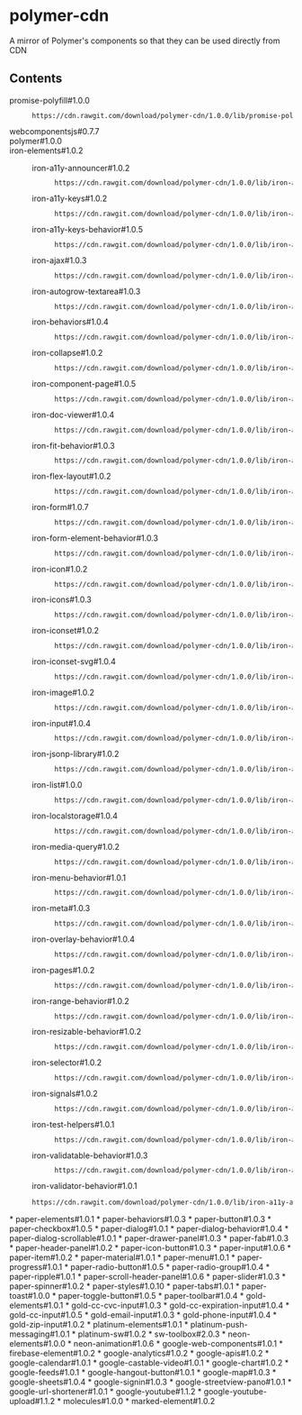 # polymer-cdn
A mirror of Polymer's components so that they can be used directly from CDN

## Contents
<dl>
	<dt>promise-polyfill#1.0.0</dt>
	<dd><code><pre>https://cdn.rawgit.com/download/polymer-cdn/1.0.0/lib/promise-polyfill/promise-polyfill.html</pre></code></dd>
	<dt>webcomponentsjs#0.7.7</dt>
	<dt>polymer#1.0.0
	<dt>iron-elements#1.0.2
	<dd><dl>
		<dt>iron-a11y-announcer#1.0.2
		<dd><code><pre>https://cdn.rawgit.com/download/polymer-cdn/1.0.0/lib/iron-a11y-announcer/iron-a11y-announcer.html</pre></code></dd>
		<dt>iron-a11y-keys#1.0.2
		<dd><code><pre>https://cdn.rawgit.com/download/polymer-cdn/1.0.0/lib/iron-a11y-keys/iron-a11y-keys.html</pre></code></dd>
		<dt>iron-a11y-keys-behavior#1.0.5
		<dd><code><pre>https://cdn.rawgit.com/download/polymer-cdn/1.0.0/lib/iron-a11y-keys-behavior/iron-a11y-keys-behavior.html</pre></code></dd>
		<dt>iron-ajax#1.0.3
		<dd><code><pre>https://cdn.rawgit.com/download/polymer-cdn/1.0.0/lib/iron-a11y-announcer/iron-a11y-announcer.html</pre></code></dd>
		<dt>iron-autogrow-textarea#1.0.3
		<dd><code><pre>https://cdn.rawgit.com/download/polymer-cdn/1.0.0/lib/iron-a11y-announcer/iron-a11y-announcer.html</pre></code></dd>
		<dt>iron-behaviors#1.0.4
		<dd><code><pre>https://cdn.rawgit.com/download/polymer-cdn/1.0.0/lib/iron-a11y-announcer/iron-a11y-announcer.html</pre></code></dd>
		<dt>iron-collapse#1.0.2
		<dd><code><pre>https://cdn.rawgit.com/download/polymer-cdn/1.0.0/lib/iron-a11y-announcer/iron-a11y-announcer.html</pre></code></dd>
		<dt>iron-component-page#1.0.5
		<dd><code><pre>https://cdn.rawgit.com/download/polymer-cdn/1.0.0/lib/iron-a11y-announcer/iron-a11y-announcer.html</pre></code></dd>
		<dt>iron-doc-viewer#1.0.4
		<dd><code><pre>https://cdn.rawgit.com/download/polymer-cdn/1.0.0/lib/iron-a11y-announcer/iron-a11y-announcer.html</pre></code></dd>
		<dt>iron-fit-behavior#1.0.3
		<dd><code><pre>https://cdn.rawgit.com/download/polymer-cdn/1.0.0/lib/iron-a11y-announcer/iron-a11y-announcer.html</pre></code></dd>
		<dt>iron-flex-layout#1.0.2
		<dd><code><pre>https://cdn.rawgit.com/download/polymer-cdn/1.0.0/lib/iron-a11y-announcer/iron-a11y-announcer.html</pre></code></dd>
		<dt>iron-form#1.0.7
		<dd><code><pre>https://cdn.rawgit.com/download/polymer-cdn/1.0.0/lib/iron-a11y-announcer/iron-a11y-announcer.html</pre></code></dd>
		<dt>iron-form-element-behavior#1.0.3
		<dd><code><pre>https://cdn.rawgit.com/download/polymer-cdn/1.0.0/lib/iron-a11y-announcer/iron-a11y-announcer.html</pre></code></dd>
		<dt>iron-icon#1.0.2
		<dd><code><pre>https://cdn.rawgit.com/download/polymer-cdn/1.0.0/lib/iron-a11y-announcer/iron-a11y-announcer.html</pre></code></dd>
		<dt>iron-icons#1.0.3
		<dd><code><pre>https://cdn.rawgit.com/download/polymer-cdn/1.0.0/lib/iron-a11y-announcer/iron-a11y-announcer.html</pre></code></dd>
		<dt>iron-iconset#1.0.2
		<dd><code><pre>https://cdn.rawgit.com/download/polymer-cdn/1.0.0/lib/iron-a11y-announcer/iron-a11y-announcer.html</pre></code></dd>
		<dt>iron-iconset-svg#1.0.4
		<dd><code><pre>https://cdn.rawgit.com/download/polymer-cdn/1.0.0/lib/iron-a11y-announcer/iron-a11y-announcer.html</pre></code></dd>
		<dt>iron-image#1.0.2
		<dd><code><pre>https://cdn.rawgit.com/download/polymer-cdn/1.0.0/lib/iron-a11y-announcer/iron-a11y-announcer.html</pre></code></dd>
		<dt>iron-input#1.0.4
		<dd><code><pre>https://cdn.rawgit.com/download/polymer-cdn/1.0.0/lib/iron-a11y-announcer/iron-a11y-announcer.html</pre></code></dd>
		<dt>iron-jsonp-library#1.0.2
		<dd><code><pre>https://cdn.rawgit.com/download/polymer-cdn/1.0.0/lib/iron-a11y-announcer/iron-a11y-announcer.html</pre></code></dd>
		<dt>iron-list#1.0.0
		<dd><code><pre>https://cdn.rawgit.com/download/polymer-cdn/1.0.0/lib/iron-a11y-announcer/iron-a11y-announcer.html</pre></code></dd>
		<dt>iron-localstorage#1.0.4
		<dd><code><pre>https://cdn.rawgit.com/download/polymer-cdn/1.0.0/lib/iron-a11y-announcer/iron-a11y-announcer.html</pre></code></dd>
		<dt>iron-media-query#1.0.2
		<dd><code><pre>https://cdn.rawgit.com/download/polymer-cdn/1.0.0/lib/iron-a11y-announcer/iron-a11y-announcer.html</pre></code></dd>
		<dt>iron-menu-behavior#1.0.1
		<dd><code><pre>https://cdn.rawgit.com/download/polymer-cdn/1.0.0/lib/iron-a11y-announcer/iron-a11y-announcer.html</pre></code></dd>
		<dt>iron-meta#1.0.3
		<dd><code><pre>https://cdn.rawgit.com/download/polymer-cdn/1.0.0/lib/iron-a11y-announcer/iron-a11y-announcer.html</pre></code></dd>
		<dt>iron-overlay-behavior#1.0.4
		<dd><code><pre>https://cdn.rawgit.com/download/polymer-cdn/1.0.0/lib/iron-a11y-announcer/iron-a11y-announcer.html</pre></code></dd>
		<dt>iron-pages#1.0.2
		<dd><code><pre>https://cdn.rawgit.com/download/polymer-cdn/1.0.0/lib/iron-a11y-announcer/iron-a11y-announcer.html</pre></code></dd>
		<dt>iron-range-behavior#1.0.2
		<dd><code><pre>https://cdn.rawgit.com/download/polymer-cdn/1.0.0/lib/iron-a11y-announcer/iron-a11y-announcer.html</pre></code></dd>
		<dt>iron-resizable-behavior#1.0.2
		<dd><code><pre>https://cdn.rawgit.com/download/polymer-cdn/1.0.0/lib/iron-a11y-announcer/iron-a11y-announcer.html</pre></code></dd>
		<dt>iron-selector#1.0.2
		<dd><code><pre>https://cdn.rawgit.com/download/polymer-cdn/1.0.0/lib/iron-a11y-announcer/iron-a11y-announcer.html</pre></code></dd>
		<dt>iron-signals#1.0.2
		<dd><code><pre>https://cdn.rawgit.com/download/polymer-cdn/1.0.0/lib/iron-a11y-announcer/iron-a11y-announcer.html</pre></code></dd>
		<dt>iron-test-helpers#1.0.1
		<dd><code><pre>https://cdn.rawgit.com/download/polymer-cdn/1.0.0/lib/iron-a11y-announcer/iron-a11y-announcer.html</pre></code></dd>
		<dt>iron-validatable-behavior#1.0.3
		<dd><code><pre>https://cdn.rawgit.com/download/polymer-cdn/1.0.0/lib/iron-a11y-announcer/iron-a11y-announcer.html</pre></code></dd>
		<dt>iron-validator-behavior#1.0.1</dt></dl>
		<dd><code><pre>https://cdn.rawgit.com/download/polymer-cdn/1.0.0/lib/iron-a11y-announcer/iron-a11y-announcer.html</pre></code></dd>
	</dd>
</dl>
* paper-elements#1.0.1
   * paper-behaviors#1.0.3
   * paper-button#1.0.3
   * paper-checkbox#1.0.5
   * paper-dialog#1.0.1
   * paper-dialog-behavior#1.0.4
   * paper-dialog-scrollable#1.0.1
   * paper-drawer-panel#1.0.3
   * paper-fab#1.0.3
   * paper-header-panel#1.0.2
   * paper-icon-button#1.0.3
   * paper-input#1.0.6
   * paper-item#1.0.2
   * paper-material#1.0.1
   * paper-menu#1.0.1
   * paper-progress#1.0.1
   * paper-radio-button#1.0.5
   * paper-radio-group#1.0.4
   * paper-ripple#1.0.1
   * paper-scroll-header-panel#1.0.6
   * paper-slider#1.0.3
   * paper-spinner#1.0.2
   * paper-styles#1.0.10
   * paper-tabs#1.0.1
   * paper-toast#1.0.0
   * paper-toggle-button#1.0.5
   * paper-toolbar#1.0.4
* gold-elements#1.0.1
   * gold-cc-cvc-input#1.0.3
   * gold-cc-expiration-input#1.0.4
   * gold-cc-input#1.0.5
   * gold-email-input#1.0.3
   * gold-phone-input#1.0.4
   * gold-zip-input#1.0.2
* platinum-elements#1.0.1
   * platinum-push-messaging#1.0.1
   * platinum-sw#1.0.2
      * sw-toolbox#2.0.3
* neon-elements#1.0.0
   * neon-animation#1.0.6
* google-web-components#1.0.1
   * firebase-element#1.0.2
   * google-analytics#1.0.2
   * google-apis#1.0.2
   * google-calendar#1.0.1
   * google-castable-video#1.0.1
   * google-chart#1.0.2
   * google-feeds#1.0.1
   * google-hangout-button#1.0.1
   * google-map#1.0.3
   * google-sheets#1.0.4
   * google-signin#1.0.3
   * google-streetview-pano#1.0.1
   * google-url-shortener#1.0.1
   * google-youtube#1.1.2
   * google-youtube-upload#1.1.2
* molecules#1.0.0
   * marked-element#1.0.2
